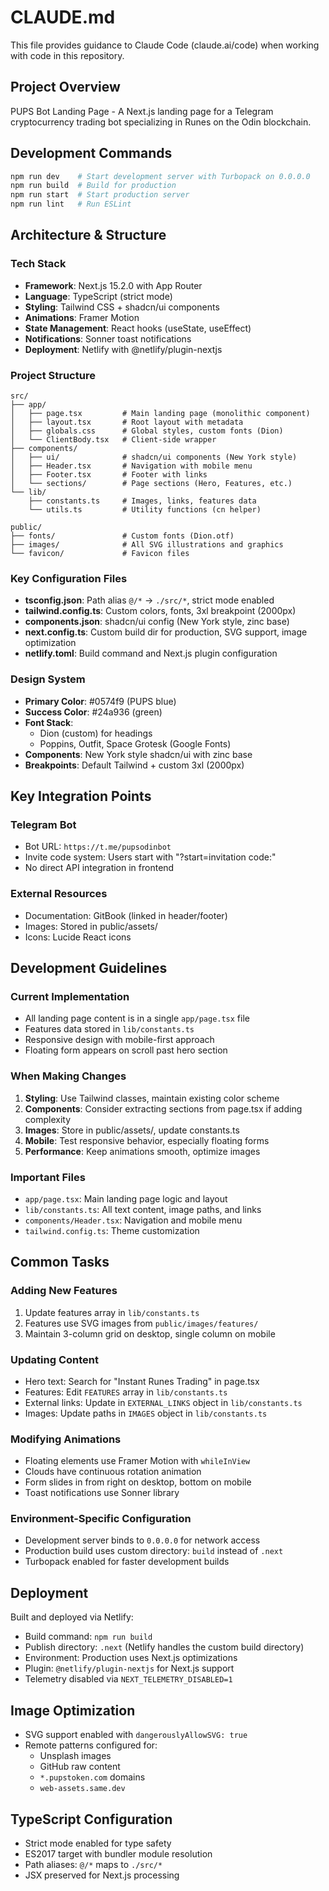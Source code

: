 # CLAUDE.md

This file provides guidance to Claude Code (claude.ai/code) when working with code in this repository.

## Project Overview

PUPS Bot Landing Page - A Next.js landing page for a Telegram cryptocurrency trading bot specializing in Runes on the Odin blockchain.

## Development Commands

```bash
npm run dev    # Start development server with Turbopack on 0.0.0.0
npm run build  # Build for production
npm run start  # Start production server
npm run lint   # Run ESLint
```

## Architecture & Structure

### Tech Stack
- **Framework**: Next.js 15.2.0 with App Router
- **Language**: TypeScript (strict mode)
- **Styling**: Tailwind CSS + shadcn/ui components
- **Animations**: Framer Motion
- **State Management**: React hooks (useState, useEffect)
- **Notifications**: Sonner toast notifications
- **Deployment**: Netlify with @netlify/plugin-nextjs

### Project Structure
```
src/
├── app/
│   ├── page.tsx         # Main landing page (monolithic component)
│   ├── layout.tsx       # Root layout with metadata
│   ├── globals.css      # Global styles, custom fonts (Dion)
│   └── ClientBody.tsx   # Client-side wrapper
├── components/
│   ├── ui/              # shadcn/ui components (New York style)
│   ├── Header.tsx       # Navigation with mobile menu
│   ├── Footer.tsx       # Footer with links
│   └── sections/        # Page sections (Hero, Features, etc.)
└── lib/
    ├── constants.ts     # Images, links, features data
    └── utils.ts         # Utility functions (cn helper)

public/
├── fonts/               # Custom fonts (Dion.otf)
├── images/              # All SVG illustrations and graphics
└── favicon/             # Favicon files
```

### Key Configuration Files
- **tsconfig.json**: Path alias `@/*` → `./src/*`, strict mode enabled
- **tailwind.config.ts**: Custom colors, fonts, 3xl breakpoint (2000px)
- **components.json**: shadcn/ui config (New York style, zinc base)
- **next.config.ts**: Custom build dir for production, SVG support, image optimization
- **netlify.toml**: Build command and Next.js plugin configuration

### Design System
- **Primary Color**: #0574f9 (PUPS blue)
- **Success Color**: #24a936 (green)
- **Font Stack**: 
  - Dion (custom) for headings
  - Poppins, Outfit, Space Grotesk (Google Fonts)
- **Components**: New York style shadcn/ui with zinc base
- **Breakpoints**: Default Tailwind + custom 3xl (2000px)

## Key Integration Points

### Telegram Bot
- Bot URL: `https://t.me/pupsodinbot`
- Invite code system: Users start with "?start=invitation code:"
- No direct API integration in frontend

### External Resources
- Documentation: GitBook (linked in header/footer)
- Images: Stored in public/assets/
- Icons: Lucide React icons

## Development Guidelines

### Current Implementation
- All landing page content is in a single `app/page.tsx` file
- Features data stored in `lib/constants.ts`
- Responsive design with mobile-first approach
- Floating form appears on scroll past hero section

### When Making Changes
1. **Styling**: Use Tailwind classes, maintain existing color scheme
2. **Components**: Consider extracting sections from page.tsx if adding complexity
3. **Images**: Store in public/assets/, update constants.ts
4. **Mobile**: Test responsive behavior, especially floating forms
5. **Performance**: Keep animations smooth, optimize images

### Important Files
- `app/page.tsx`: Main landing page logic and layout
- `lib/constants.ts`: All text content, image paths, and links
- `components/Header.tsx`: Navigation and mobile menu
- `tailwind.config.ts`: Theme customization

## Common Tasks

### Adding New Features
1. Update features array in `lib/constants.ts`
2. Features use SVG images from `public/images/features/`
3. Maintain 3-column grid on desktop, single column on mobile

### Updating Content
- Hero text: Search for "Instant Runes Trading" in page.tsx
- Features: Edit `FEATURES` array in `lib/constants.ts`
- External links: Update in `EXTERNAL_LINKS` object in `lib/constants.ts`
- Images: Update paths in `IMAGES` object in `lib/constants.ts`

### Modifying Animations
- Floating elements use Framer Motion with `whileInView`
- Clouds have continuous rotation animation
- Form slides in from right on desktop, bottom on mobile
- Toast notifications use Sonner library

### Environment-Specific Configuration
- Development server binds to `0.0.0.0` for network access
- Production build uses custom directory: `build` instead of `.next`
- Turbopack enabled for faster development builds

## Deployment

Built and deployed via Netlify:
- Build command: `npm run build`
- Publish directory: `.next` (Netlify handles the custom build directory)
- Environment: Production uses Next.js optimizations
- Plugin: `@netlify/plugin-nextjs` for Next.js support
- Telemetry disabled via `NEXT_TELEMETRY_DISABLED=1`

## Image Optimization

- SVG support enabled with `dangerouslyAllowSVG: true`
- Remote patterns configured for:
  - Unsplash images
  - GitHub raw content
  - `*.pupstoken.com` domains
  - `web-assets.same.dev`

## TypeScript Configuration

- Strict mode enabled for type safety
- ES2017 target with bundler module resolution
- Path aliases: `@/*` maps to `./src/*`
- JSX preserved for Next.js processing